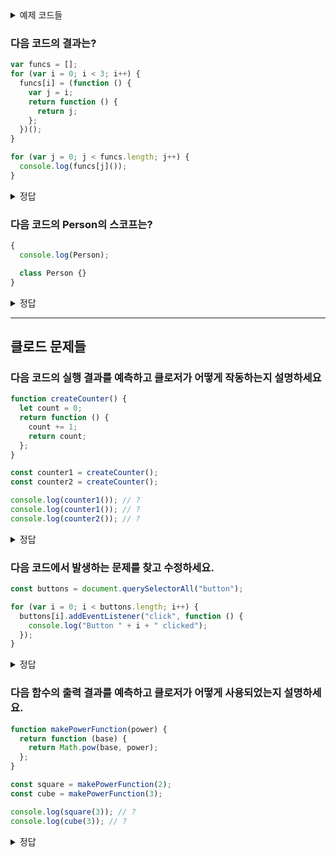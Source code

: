 <details>
  <summary>예제 코드들</summary>

```javascript
function foo() {
  const x = 1;
  const y = 2;
  function bar() {
    debugger;
    console.log(x);
  }
  return bar;
}
const bar = foo();
bar();
```

<br>

```javascript
function foo() {
  const x = 1;
  const y = 2;
  function bar() {
    const z = 3;
    function car() {
      debugger;
      console.log(x);
      console.log(z);
    }
    return car;
  }
  return bar();
}
const bar = foo();
bar();
```

```javascript
var funcs = [];
for (var i = 0; i < 3; i++) {
  funcs[i] = function () {
    return i;
  };
}

for (var j = 0; j < funcs.length; j++) {
  console.log(funcs[j]());
}
```

</details>

### 다음 코드의 결과는?

```javascript
var funcs = [];
for (var i = 0; i < 3; i++) {
  funcs[i] = (function () {
    var j = i;
    return function () {
      return j;
    };
  })();
}

for (var j = 0; j < funcs.length; j++) {
  console.log(funcs[j]());
}
```

<details>
    <summary>정답</summary>
    0 1 2 <br>
    var j는 함수가 호출될때마다 새로 생성되고, 이 변수에 값을 할당했기에 그때의 값이 클로져로 유지됨
</details>

### 다음 코드의 Person의 스코프는?

```javascript
{
  console.log(Person);

  class Person {}
}
```

<details>
    <summary>정답</summary>
    해당 블록 레벨 스코프에 묶여있다.
</details>

---

## 클로드 문제들

### 다음 코드의 실행 결과를 예측하고 클로저가 어떻게 작동하는지 설명하세요

```javascript
function createCounter() {
  let count = 0;
  return function () {
    count += 1;
    return count;
  };
}

const counter1 = createCounter();
const counter2 = createCounter();

console.log(counter1()); // ?
console.log(counter1()); // ?
console.log(counter2()); // ?
```

<details>
    <summary>정답</summary>
    1 2 1 <br>
    createCounter() 가 실행될때마다 새로운 count 변수가 생긴다. 여기에 클로저가 잡히기에, counter1과 counter2는 서로 다른 count 변수를 참조한다.
</details>

### 다음 코드에서 발생하는 문제를 찾고 수정하세요.

```javascript
const buttons = document.querySelectorAll("button");

for (var i = 0; i < buttons.length; i++) {
  buttons[i].addEventListener("click", function () {
    console.log("Button " + i + " clicked");
  });
}
```

<details>
    <summary>정답</summary>
    var i가 전역변수 취급되기에, 콜백함수로 등록되는 함수의 i 참조는 하나의 전역변수만을 참조하게 된다. <br>
    이를 let으로 바꾸면 해당 문제가 해결된다.
</details>

### 다음 함수의 출력 결과를 예측하고 클로저가 어떻게 사용되었는지 설명하세요.

```javascript
function makePowerFunction(power) {
  return function (base) {
    return Math.pow(base, power);
  };
}

const square = makePowerFunction(2);
const cube = makePowerFunction(3);

console.log(square(3)); // ?
console.log(cube(3)); // ?
```

<details>
    <summary>정답</summary>
    9 27<br>
    makePowerFunction() 로 만들어지는 함수는 해당 makePowerFunction가 호출시에 생성되는 인수(power) 에 클로저가 있다. 하지만 base의 경우 생성되는 함수의 인수를 참조하므로, 전달되는 인자의 값에 따라 달라진다.
</details>
